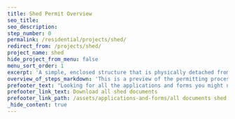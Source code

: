 ```yaml
---
title: Shed Permit Overview
seo_title:
seo_description:
step_number: 0
permalink: /residential/projects/shed/
redirect_from: /projects/shed/
project_name: shed
hide_project_from_menu: false
menu_sort_order: 1
excerpt: 'A simple, enclosed structure that is physically detached from your house and will be used for storage'
overview_of_steps_markdown: 'This is a preview of the permitting process for sheds that can be used as a checklist for your project. The cost for permitting a shed starts at $584.48, if your shed will be less than 1750 square feet in size. This cost includes the plan review, the permit itself, and inspections.'
prefooter_text: "Looking for all the applications and forms you might need for permitting a shed? We've got you covered."
prefooter_link_text: Download all shed documents
prefooter_link_path: /assets/applications-and-forms/all documents shed.zip
_hide_content: true
---
```

